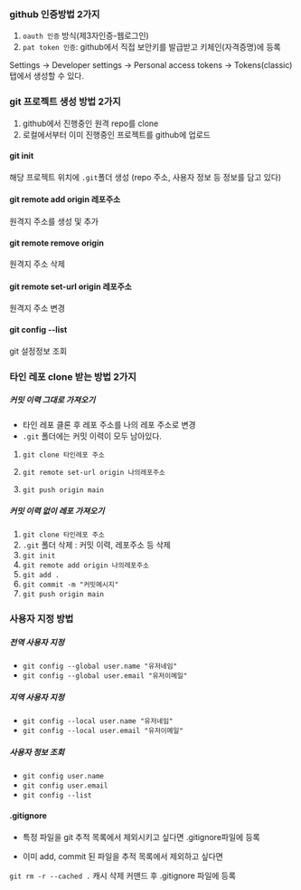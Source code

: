 ### github 인증방법 2가지

1. `oauth 인증` 방식(제3자인증-웹로그인)
2. `pat token 인증`: github에서 직접 보안키를 발급받고 키체인(자격증명)에 등록

Settings -> Developer settings -> Personal access tokens -> Tokens(classic) 탭에서 생성할 수 있다.



### git 프로젝트 생성 방법 2가지

1. github에서 진행중인 원격 repo를 clone
2. 로컬에서부터 이미 진행중인 프로젝트를 github에 업로드



#### git init

해당 프로젝트 위치에 `.git`폴더 생성 (repo 주소, 사용자 정보 등 정보를 담고 있다)

#### git remote add origin 레포주소

원격지 주소를 생성 및 추가

#### git remote remove origin

원격지 주소 삭제

#### git remote set-url origin 레포주소

원격지 주소 변경

#### git config --list

git 설정정보 조회



### 타인 레포 clone 받는 방법 2가지

##### 커밋 이력 그대로 가져오기

- 타인 레포 클론 후 레포 주소를 나의 레포 주소로 변경
- `.git` 폴더에는 커밋 이력이 모두 남아있다.

1. `git clone 타인레포 주소`

2. `git remote set-url origin 나의레포주소`

3. `git push origin main`



##### 커밋 이력 없이 레포 가져오기

1. `git clone 타인레포 주소` 
2. `.git` 폴더 삭제 : 커밋 이력, 레포주소 등 삭제
3. `git init`
4. `git remote add origin 나의레포주소`
5. `git add .`
6. `git commit -m "커밋메시지"`
7. `git push origin main`



### 사용자 지정 방법

##### 전역 사용자 지정

- `git config --global user.name "유저네임"`
- `git config --global user.email "유저이메일"`

##### 지역 사용자 지정

- `git config --local user.name "유저네임"`
- `git config --local user.email "유저이메일"`

##### 사용자 정보 조회

- `git config user.name`
- `git config user.email`
- `git config --list`



#### .gitignore

- 특정 파일을 git 추적 목록에서 제외시키고 싶다면 .gitignore파일에 등록

- 이미 add, commit 된 파일을 추적 목록에서 제외하고 싶다면

`git rm -r --cached .` 캐시 삭제 커맨드 후 .gitignore 파일에 등록